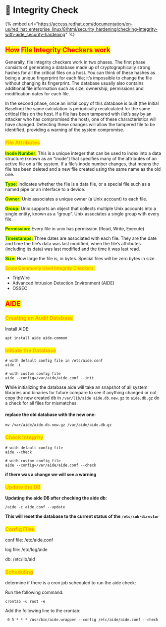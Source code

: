 # 🔹 Integrity Check

{% embed url="https://access.redhat.com/documentation/en-us/red_hat_enterprise_linux/8/html/security_hardening/checking-integrity-with-aide_security-hardening" %}

## <mark style="color:red;">**How**</mark> <mark style="color:red;">**File Integrity Checkers work**</mark>

Generally, file integrity checkers work in two phases. The first phase consists of generating a database made up of cryptographically strong hashes for all the critical files on a host. You can think of these hashes as being a unique fingerprint for each file; it’s impossible to change the file without changing its fingerprint. The database usually also contains additional file information such as size, ownership, permissions and modification dates for each file.

In the second phase, once an initial copy of this database is built (the Initial Baseline) the same calculation is periodically recalculated for the same critical files on the host. If a file has been tampered with (let’s say by an attacker who has compromised the host), one of these characteristics will have changed. Detecting these changes will allow the tampered file to be identified, providing a warning of the system compromise.

### <mark style="color:orange;">**File Attributes**</mark>

<mark style="color:green;">**Inode Number:**</mark> This is a unique integer that can be used to index into a data structure (known as an “inode”) that specifies many of the attributes of an active file on a file system. If a file’s inode number changes, that means the file has been deleted and a new file created using the same name as the old one.

<mark style="color:green;">**Type:**</mark> Indicates whether the file is a data file, or a special file such as a named pipe or an interface to a device.

<mark style="color:green;">**Owner:**</mark> Unix associates a unique owner (a Unix account) to each file.

<mark style="color:green;">**Group:**</mark> Unix supports an object that collects multiple Unix accounts into a single entity, known as a “group”. Unix associates a single group with every file.

<mark style="color:green;">**Permission:**</mark> Every file in unix has permission (Read, Write, Execute)

<mark style="color:green;">**Timestamps:**</mark> Three dates are associated with each file. They are the date and time the file’s data was last modified, when the file’s attributes (including its data) was last modified and the time it was last read.

<mark style="color:green;">**Size:**</mark> How large the file is, in bytes. Special files will be zero bytes in size.

<mark style="color:orange;">**Some Commonly Used Integrity Checkers**</mark><mark style="color:orange;">:</mark>

* TripWire
* Advanced Intrusion Detection Environment (AIDE)
* OSSEC

## <mark style="color:red;">AIDE</mark>

### <mark style="color:orange;">Creating an Audit Database</mark>

Install AIDE:

`apt install aide aide-common`

### <mark style="color:orange;">Initiate the Database</mark>

```
# with default config file in /etc/aide.conf
aide -i

# with custom config file
aide --config=/var/aide/aide.conf --init
```

**W**hile initializing the database aide will take an snapshot of all system libraries and binaries for future compare to see if anything changed or not copy the new created db in `/var/lib/aide aide.db.new.gz` to `aide.db.gz` do a check for all files for mismatches:&#x20;

#### replace the old database with the new one:

```
mv /var/aide/aide.db.new.gz /var/aide/aide.db.gz
```

### <mark style="color:orange;">Check Integrity</mark>

```
# with default config file
aide --check

# with custom config file
aide --config=/var/aide/aide.conf --check
```



&#x20;**if there was a change we will see a warning**&#x20;

### <mark style="color:orange;">Update the DB</mark>

**Updating the aide DB after checking the aide db:**&#x20;

```
/aide -c aide.conf --update
```

**This will reset the database to the current status of the `/etc/sub-director`**

### <mark style="color:orange;">**Config Files**</mark>

conf file: /etc/aide.conf

&#x20;log file: /etc/log/aide&#x20;

db: /etc/lib/aid

### <mark style="color:orange;">Scheduling</mark>

determine if there is a cron job scheduled to run the aide check:

Run the following command:

&#x20;`crontab -u root -e`

Add the following line to the crontab:

```
 0 5 * * * /usr/bin/aide.wrapper --config /etc/aide/aide.conf --check
```

